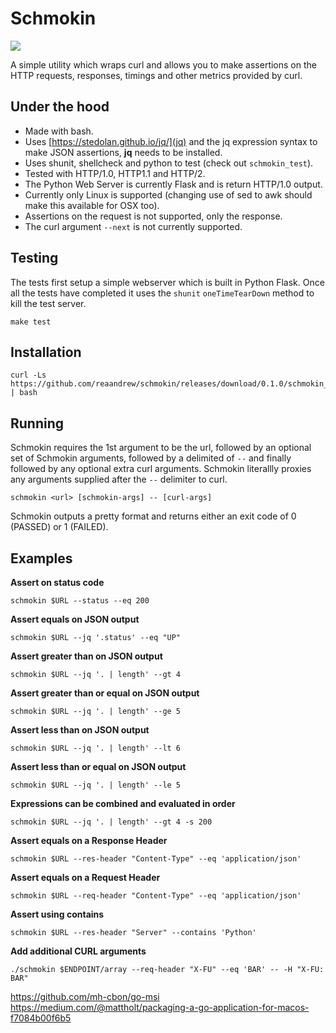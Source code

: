# Schmokin

[![](http://github-actions.40ants.com/reaandrew/schmokin/matrix.svg)](https://github.com/reaandrew/schmokin)

A simple utility which wraps curl and allows you to make assertions on the HTTP requests, responses, timings and other metrics provided by curl.

## Under the hood

- Made with bash.
- Uses [https://stedolan.github.io/jq/](jq) and the jq expression syntax to make JSON assertions, **jq** needs to be installed.
- Uses shunit, shellcheck and python to test (check out `schmokin_test`).
- Tested with HTTP/1.0, HTTP1.1 and HTTP/2. 
- The Python Web Server is currently Flask and is return HTTP/1.0 output.
- Currently only Linux is supported (changing use of sed to awk should make this available for OSX too).
- Assertions on the request is not supported, only the response.
- The curl argument `--next` is not currently supported.

## Testing

The tests first setup a simple webserver which is built in Python Flask.  Once all the tests have completed it uses the `shunit` `oneTimeTearDown` method to kill the test server.

```
make test
```

## Installation

```
curl -Ls https://github.com/reaandrew/schmokin/releases/download/0.1.0/schmokin_install | bash
```

## Running

Schmokin requires the 1st argument to be the url, followed by an optional set of Schmokin arguments, followed by a delimited of `--` and finally followed by any optional extra curl arguments.  Schmokin literallly proxies any arguments supplied after the `--` delimiter to curl.

```
schmokin <url> [schmokin-args] -- [curl-args]
```
Schmokin outputs a pretty format and returns either an exit code of 0 (PASSED) or 1 (FAILED).

## Examples

**Assert on status code**

```
schmokin $URL --status --eq 200
```

**Assert equals on JSON output**

```
schmokin $URL --jq '.status' --eq "UP"
```

**Assert greater than on JSON output**

```
schmokin $URL --jq '. | length' --gt 4
```

**Assert greater than or equal on JSON output**

```
schmokin $URL --jq '. | length' --ge 5
```

**Assert less than on JSON output**

```
schmokin $URL --jq '. | length' --lt 6
```

**Assert less than or equal on JSON output**

```
schmokin $URL --jq '. | length' --le 5
```

**Expressions can be combined and evaluated in order**

```
schmokin $URL --jq '. | length' --gt 4 -s 200
```

**Assert equals on a Response Header**

```
schmokin $URL --res-header "Content-Type" --eq 'application/json'
```

**Assert equals on a Request Header**

```
schmokin $URL --req-header "Content-Type" --eq 'application/json'
```

**Assert using contains**

```
schmokin $URL --res-header "Server" --contains 'Python'
```

**Add additional CURL arguments**

```
./schmokin $ENDPOINT/array --req-header "X-FU" --eq 'BAR' -- -H "X-FU: BAR"
```



https://github.com/mh-cbon/go-msi
https://medium.com/@mattholt/packaging-a-go-application-for-macos-f7084b00f6b5

